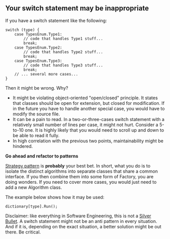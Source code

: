 Your switch statement may be inappropriate
------------

If you have a switch statement like the following:

    switch (type) {
    	case TypesEnum.Type1:
    	    // code that handles Type1 stuff...
    	    break;
    	case TypesEnum.Type2:
    	    // code that handles Type2 stuff...
    	    break;
    	case TypesEnum.Type3:
    	    // code that handles Type3 stuff...
    	    break;
    	// ... several more cases...
    }

Then it might be wrong. Why?

* It might be violating object-oriented "open/closed" principle. It states that
  classes should be open for extension, but closed for modification. If in the
  future you have to handle another special case, you would have to modify the
  source file.
* It can be a pain to read. In a two-or-three-cases switch statement with a 
  relatively small number of lines per case, it might not hurt. Consider a 5-to-10
  one. It is highly likely that you would need to scroll up and down to be able 
  to read it fully.
* In high correlation with the previous two points, maintainability might be hindered.

**Go ahead and refactor to patterns**

[Strategy pattern](http://www.oodesign.com/strategy-pattern.html) is **probably** your best
bet. In short, what you do is to isolate the distinct algorithms into separate classes that
share a common interface. If you then combine them into some form of Factory, you are doing wonders. 
If you need to cover more cases, you would just need to add a new Algorithm class.

The example below shows how it may be used:

    dictionary[type].Run();


Disclaimer: like everything in Software Engineering, this is not a [Silver Bullet](http://www.cs.nott.ac.uk/~cah/G51ISS/Documents/NoSilverBullet.html).
A switch statement might not be an anti pattern in every situation. And if it is, depending on the exact situation, a better solution might be out there.
Be critical.